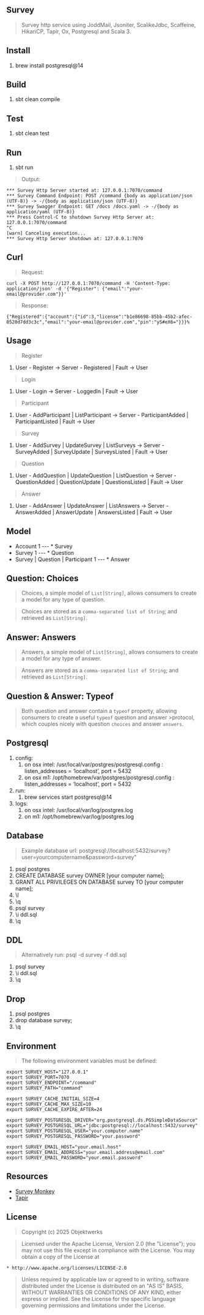Survey
------
>Survey http service using JoddMail, Jsoniter, ScalikeJdbc, Scaffeine, HikariCP, Tapir, Ox, Postgresql and Scala 3.

Install
-------
1. brew install postgresql@14

Build
-----
1. sbt clean compile

Test
----
1. sbt clean test

Run
---
1. sbt run
>Output:
```
*** Survey Http Server started at: 127.0.0.1:7070/command
*** Survey Command Endpoint: POST /command {body as application/json (UTF-8)} -> -/{body as application/json (UTF-8)}
*** Survey Swagger Endpoint: GET /docs /docs.yaml -> -/{body as application/yaml (UTF-8)}
*** Press Control-C to shutdown Survey Http Server at: 127.0.0.1:7070/command
^C
[warn] Canceling execution...
*** Survey Http Server shutdown at: 127.0.0.1:7070
```

Curl
----
>Request:
```
curl -X POST http://127.0.0.1:7070/command -H 'Content-Type: application/json' -d '{"Register": {"email":"your-email@provider.com"}}'
```
>Response:
```
{"Registered":{"account":{"id":3,"license":"b1e86698-85bb-45b2-afec-0520d7dd3c3c","email":"your-email@provider.com","pin":"yS#eX6="}}}%  
```

Usage
-----
>Register
1. User - Register -> Server - Registered | Fault -> User
>Login
1. User - Login -> Server - LoggedIn | Fault -> User
>Participant
1. User - AddParticipant | ListParticipant -> Server - ParticipantAdded | ParticipantListed | Fault -> User
>Survey
1. User - AddSurvey | UpdateSurvey | ListSurveys -> Server - SurveyAdded | SurveyUpdate | SurveysListed | Fault -> User
>Question
1. User - AddQuestion | UpdateQuestion | ListQuestion -> Server - QuestionAdded | QuestionUpdate | QuestionsListed | Fault -> User
>Answer
1. User - AddAnswer | UpdateAnswer | ListAnswers -> Server - AnswerAdded | AnswerUpdate | AnswersListed | Fault -> User

Model
-----
* Account 1 --- * Survey
* Survey 1 --- * Question
* Survey | Question | Participant 1 --- * Answer

Question: Choices
-----------------
>Choices, a simple model of ```List[String]```, allows consumers to create a model for any type of question.

>Choices are stored as a ```comma-separated list of String```; and retrieved as ```List[String]```.

Answer: Answers
---------------
>Answers, a simple model of ```List[String]```, allows consumers to create a model for any type of answer.

>Answers are stored as a ```comma-separated list of String```; and retrieved as ```List[String]```.

Question & Answer: Typeof
-------------------------
>Both question and answer contain a ```typeof``` property, allowing consumers to create a useful ```typeof``` question and answer >protocol, which couples nicely with question ```choices``` and answer ```answers```.

Postgresql
----------
1. config:
    1. on osx intel: /usr/local/var/postgres/postgresql.config : listen_addresses = ‘localhost’, port = 5432
    2. on osx m1: /opt/homebrew/var/postgres/postgresql.config : listen_addresses = ‘localhost’, port = 5432
2. run:
    1. brew services start postgresql@14
3. logs:
    1. on osx intel: /usr/local/var/log/postgres.log
    2. on m1: /opt/homebrew/var/log/postgres.log

Database
--------
>Example database url: postgresql://localhost:5432/survey?user=yourcomputername&password=survey"
1. psql postgres
2. CREATE DATABASE survey OWNER [your computer name];
3. GRANT ALL PRIVILEGES ON DATABASE survey TO [your computer name];
4. \l
5. \q
6. psql survey
7. \i ddl.sql
8. \q

DDL
---
>Alternatively run: psql -d survey -f ddl.sql
1. psql survey
2. \i ddl.sql
3. \q

Drop
----
1. psql postgres
2. drop database survey;
3. \q

Environment
-----------
>The following environment variables must be defined:
```
export SURVEY_HOST="127.0.0.1"
export SURVEY_PORT=7070
export SURVEY_ENDPOINT="/command"
export SURVEY_PATH="command"

export SURVEY_CACHE_INITIAL_SIZE=4
export SURVEY_CACHE_MAX_SIZE=10
export SURVEY_CACHE_EXPIRE_AFTER=24

export SURVEY_POSTGRESQL_DRIVER="org.postgresql.ds.PGSimpleDataSource"
export SURVEY_POSTGRESQL_URL="jdbc:postgresql://localhost:5432/survey"
export SURVEY_POSTGRESQL_USER="your.computer.name"
export SURVEY_POSTGRESQL_PASSWORD="your.password"

export SURVEY_EMAIL_HOST="your.email.host"
export SURVEY_EMAIL_ADDRESS="your.email.address@email.com"
export SURVEY_EMAIL_PASSWORD="your.email.password"
```

Resources
---------
* [Survey Monkey](https://www.surveymonkey.com/mp/survey-question-types/)
* [Tapir](https://tapir.softwaremill.com/en/latest/)

License
-------
>Copyright (c) 2025 Objektwerks

>Licensed under the Apache License, Version 2.0 (the "License");
you may not use this file except in compliance with the License.
You may obtain a copy of the License at

    * http://www.apache.org/licenses/LICENSE-2.0

>Unless required by applicable law or agreed to in writing, software
distributed under the License is distributed on an "AS IS" BASIS,
WITHOUT WARRANTIES OR CONDITIONS OF ANY KIND, either express or implied.
See the License for the specific language governing permissions and
limitations under the License.